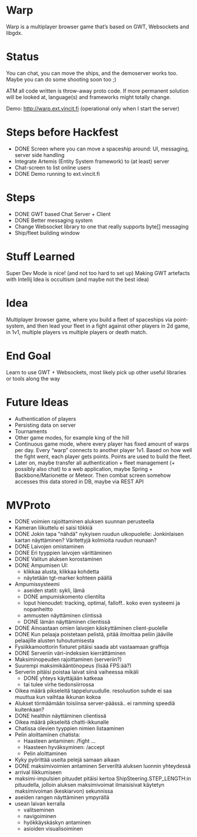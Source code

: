 Warp
===
Warp is a multiplayer browser game that’s based on GWT, Websockets and libgdx.

Status
===
You can chat, you can move the ships, and the demoserver works too. Maybe you can do some shooting soon too ;)

ATM all code written is throw-away proto code. If more permanent solution will be looked at, language(s) and frameworks might totally change.

Demo: http://warp.ext.vincit.fi (operational only when I start the server)

Steps before Hackfest
===
* DONE Screen where you can move a spaceship around: UI, messaging, server side handling
* Integrate Artemis (Entity System framework) to (at least) server
* Chat-screen to list online users
* DONE Demo running to ext.vincit.fi

Steps
===
* DONE GWT based Chat Server + Client
* DONE Better messaging system
* Change Websocket library to one that really supports byte[] messaging
* Ship/fleet building window

Stuff Learned
===
Super Dev Mode is nice! (and not too hard to set up)
Making GWT artefacts with Intellij Idea is occultism (and maybe not the best idea)

Idea
===
Multiplayer browser game, where you build a fleet of spaceships via point-system, and then lead your fleet in a fight against other players in 2d game, in 1v1, multiple players vs multiple players or death match.

End Goal
===
Learn to use GWT + Websockets, most likely pick up other useful libraries or tools along the way

Future Ideas
===
* Authentication of players
* Persisting data on server
* Tournaments
* Other game modes, for example king of the hill
* Continuous game mode, where every player has fixed amount of warps per day. Every “warp” connects to another player 1v1. Based on how well the fight went, each player gets points. Points are used to build the fleet.
* Later on, maybe transfer all authentication + fleet management (+ possibly also chat) to a web application, maybe Spring + Backbone/Marionette or Meteor. Then combat screen somehow accesses this data stored in DB, maybe via REST API

MVProto
===
* DONE voimien rajoittaminen aluksen suunnan perusteella
* Kameran liikuttelu ei saisi tökkiä
* DONE Jokin tapa "nähdä" nykyisen ruudun ulkopuolelle: Jonkinlaisen kartan näyttäminen? Väritettyjä kolmioita ruudun reunaan?
* DONE Laivojen omistaminen
* DONE Eri tyyppien laivojen värittäminen
* DONE Valitun aluksen korostaminen
* DONE Ampumisen UI:
    * klikkaa alusta, klikkaa kohdetta
    * näytetään tgt-marker kohteen päällä
* Ampumissysteemi
    * aseiden statit: sykli, lämä
    * DONE ampumiskomento clientilta
    * loput hienoudet: tracking, optimal, falloff.. koko even systeemi ja nopanheitto
    * ammusten näyttäminen clintissä
    * DONE lämän näyttäminen clientissä
* DONE Ainoastaan omien laivojen käskyttäminen client-puolelle
* DONE Kun pelaaja poistetaan pelistä, pitää ilmoittaa peliin jääville pelaajille alusten tuhoutumisesta
* Fysiikkamoottorin fixturet pitäisi saada abt vastaamaan graffoja
* DONE Serveriin väri-indeksien kierrättäminen
* Maksiminopeuden rajoittaminen (serveriin?)
* Suurempi maksimikääntönopeus (lisää FPS:ää?)
* Serverin pitäisi poistaa laivat siinä vaiheessa mikäli
    * DONE yhteys käyttäjään katkeaa
    * tai tulee virhe tiedonsiirrossa
* Oikea määrä pikseleitä tappeluruudulle. resoluution suhde ei saa muuttua kun vaihtaa ikkunan kokoa
* Alukset törmäämään toisiinsa server-päässä.. ei ramming speediä kuitenkaan?
* DONE healthin näyttäminen clientissä
* Oikea määrä pikseleitä chatti-ikkunalle
* Chatissa olevien tyyppien nimien listaaminen
* Pelin aloittaminen chatista:
    * Haasteen antaminen: /fight <player> <player> <player> ...
    * Haasteen hyväksyminen: /accept <player>
    * Pelin aloittaminen
* Kyky pyörittää useita pelejä samaan aikaan
* DONE maksimivoimien antaminen Serveriltä aluksen luonnin yhteydessä
* arrival liikkumiseen
* maksimi-impulsien pituudet pitäisi kertoa ShipSteering.STEP_LENGTH:in pituudella, jolloin aluksen maksimivoimat ilmaisisivat käytetyn maksimivoiman (keskiarvon) sekunnissa
* aseiden rangen näyttäminen ympyrällä
* usean laivan kerralla
    * valitseminen
    * navigoiminen
    * hyökkäyskäskyn antaminen
    * asioiden visualisoiminen